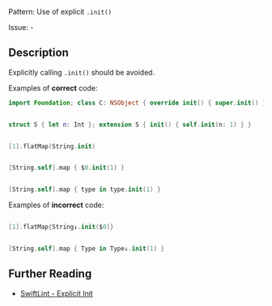 Pattern: Use of explicit `.init()`

Issue: -

## Description

Explicitly calling `.init()` should be avoided.

Examples of **correct** code:
```swift
import Foundation; class C: NSObject { override init() { super.init() }}


struct S { let n: Int }; extension S { init() { self.init(n: 1) } }


[1].flatMap(String.init)


[String.self].map { $0.init(1) }


[String.self].map { type in type.init(1) }

```
Examples of **incorrect** code:
```swift

[1].flatMap{String↓.init($0)}


[String.self].map { Type in Type↓.init(1) }

```

## Further Reading

* [SwiftLint - Explicit Init](https://realm.github.io/SwiftLint/explicit_init.html)